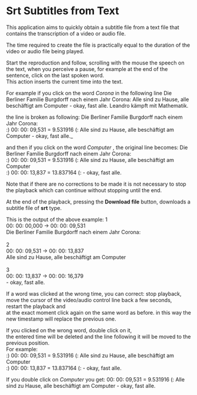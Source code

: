 Srt Subtitles from Text
=======================

This application aims to quickly obtain a subtitle file from a text file that contains the transcription of a video or audio file.

The time required to create the file is practically equal to the duration of the video or audio file being played.

Start the reproduction and follow, scrolling with the mouse the speech on the text, when you perceive a pause, for example at the end of the sentence, click on the last spoken word.  
This action inserts the current time into the text.  

For example if you click on the word _Corona_ in the following line
     Die Berliner Familie Burgdorff nach einem Jahr Corona: Alle sind zu Hause, alle beschäftigt am Computer - okay, fast alle. Leandro kämpft mit Mathematik.
     
the line is broken as following:
    Die Berliner Familie Burgdorff nach einem Jahr Corona:  
    :) 00: 00: 09,531 = 9.531916 (: Alle sind zu Hause, alle beschäftigt am Computer - okay, fast alle._
  
and then if you click on the word _Computer_ , the original line becomes:
    Die Berliner Familie Burgdorff nach einem Jahr Corona:  
    :) 00: 00: 09,531 = 9.531916 (: Alle sind zu Hause, alle beschäftigt am Computer  
    :) 00: 00: 13,837 = 13.837164 (: - okay, fast alle.  

Note that if there are no corrections to be made it is not necessary to stop the playback which can continue without stopping until the end.  
  
At the end of the playback, pressing the **Download file** button, downloads a subtitle file of **srt** type.  
  
This is the output of the above example:
1  
00: 00: 00,000 -> 00: 00: 09,531  
Die Berliner Familie Burgdorff nach einem Jahr Corona:  
         
2  
00: 00: 09,531 -> 00: 00: 13,837  
Alle sind zu Hause, alle beschäftigt am Computer  
         
3  
00: 00: 13,837 -> 00: 00: 16,379  
\- okay, fast alle. 

If a word was clicked at the wrong time, you can correct:
    stop playback,  
    move the cursor of the video/audio control line back a few seconds,  
    restart the playback and  
    at the exact moment click again on the same word as before.
in this way the new timestamp will replace the previous one.

  
If you clicked on the wrong word,
    double click on it,  
    the entered time will be deleted and the line following it will be moved to the previous position.  
For example:  
    :) 00: 00: 09,531 = 9.531916 (: Alle sind zu Hause, alle beschäftigt am Computer  
    :) 00: 00: 13,837 = 13.837164 (: - okay, fast alle.
  
If you double click on _Computer_ you get:
    00: 00: 09,531 = 9.531916 (: Alle sind zu Hause, alle beschäftigt am Computer - okay, fast alle.
    
    
